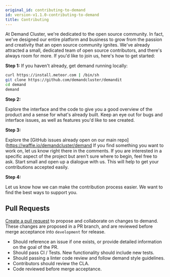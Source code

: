 ```yaml
---
original_id: contributing-to-demand
id: version-v1.1.0-contributing-to-demand
title: Contributing
---
```

    
At Demand Cluster, we're dedicated to the open source community. In fact, we've designed our entire platform and business to grow from the passion and creativity that an open source community ignites. We've already attracted a small, dedicated team of open source contributors, and there's always room for more. If you'd like to join us, here's how to get started:

**Step 1:**  If you haven't already, get demand running locally:

```sh
curl https://install.meteor.com | /bin/sh
git clone https://github.com/demandcluster/demandit
cd demand
demand
```

**Step 2:**

Explore the interface and the code to give you a good overview of the product and a sense for what's already built. Keep an eye out for bugs and interface issues, as well as features you'd like to see created.

**Step 3:**

Explore the [GitHub issues already open on our main repo](https://waffle.io/demandcluster/demand If you find something you want to work on, let us know right there in the comments. If you are interested in a specific aspect of the project but aren't sure where to begin, feel free to ask. Start small and open up a dialogue with us. This will help to get your contributions accepted easily.

**Step 4:**

Let us know how we can make the contribution process easier. We want to find the best ways to support you.

## Pull Requests

[Create a pull request](https://help.github.com/articles/creating-a-pull-request/) to propose and collaborate on changes to demand. These changes are proposed in a PR branch, and are reviewed before merge acceptance into `development` for release.

- Should reference an issue if one exists, or provide detailed information on the goal of the PR.
- Should pass CI / Tests. New functionality should include new tests.
- Should passing a linter code review and follow demand style guidelines.
- Contributors should review the CLA.
- Code reviewed before merge acceptance.
